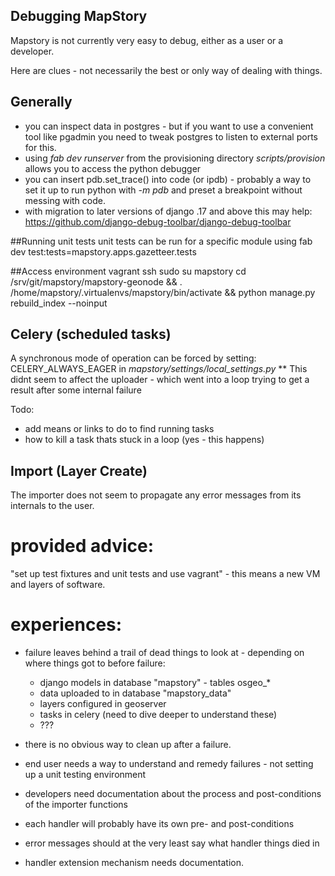 Debugging MapStory
------------------

Mapstory is not currently very easy to debug, either as a user or a developer. 

Here are clues - not necessarily the best or only way of dealing with things.

Generally
---------

* you can inspect data in postgres - but if you want to use a convenient tool like pgadmin you need to tweak postgres to listen to external ports for this.
* using _fab dev runserver_ from the provisioning directory _scripts/provision_ allows you to access the python debugger
* you can insert pdb.set_trace() into code (or ipdb) - probably a way to set it up to run python with _-m pdb_ and preset a breakpoint without messing with code.
* with migration to later versions of django .17 and above this may help: https://github.com/django-debug-toolbar/django-debug-toolbar

##Running unit tests
unit tests can be run for a specific module using
fab dev test:tests=mapstory.apps.gazetteer.tests

##Access environment
vagrant ssh
sudo su mapstory
cd /srv/git/mapstory/mapstory-geonode && . /home/mapstory/.virtualenvs/mapstory/bin/activate && python manage.py rebuild_index --noinput

Celery (scheduled tasks)
------------------------

A synchronous mode of operation can be forced by setting:
CELERY_ALWAYS_EAGER in _mapstory/settings/local_settings.py_
** This didnt seem to affect the uploader - which went into a loop trying to get a result after some internal failure

Todo:
* add means or links to do to find running tasks
* how to kill a task thats stuck in a loop (yes - this happens)

Import (Layer Create)
--------------------

The importer does not seem to propagate any error messages from its internals to the user. 


# provided advice:
"set up test fixtures and unit tests and use vagrant" - this means a new VM and layers of software. 

# experiences:
* failure leaves behind a trail of dead things to look at - depending on where things got to before failure:
	* django models in database "mapstory" - tables osgeo_*
    * data uploaded to <layername><seq>	in database "mapstory_data"
	* layers configured in geoserver
	* tasks in celery (need to dive deeper to understand these)
	* ???
	
* there is no obvious way to clean up after a failure.
* end user needs a way to understand and remedy failures - not setting up a unit testing environment
* developers need documentation about the process and post-conditions of the importer functions
* each handler will probably have its own pre- and post-conditions 
* error messages should at the very least say what handler things died in
* handler extension mechanism needs documentation.



